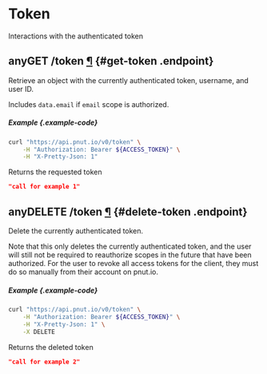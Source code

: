 # Token

Interactions with the authenticated token


## <span class="endpoint-meta">any</span><span class="method method-get">GET</span> /token [&para;](#get-token) {#get-token .endpoint}

Retrieve an object with the currently authenticated token, username, and user ID.

Includes `data.email` if `email` scope is authorized.

##### Example {.example-code}

```bash
curl "https://api.pnut.io/v0/token" \
    -H "Authorization: Bearer ${ACCESS_TOKEN}" \
    -H "X-Pretty-Json: 1"
```

Returns the requested token

```json
"call for example 1"
```


## <span class="endpoint-meta">any</span><span class="method method-delete">DELETE</span> /token [&para;](#delete-token) {#delete-token .endpoint}

Delete the currently authenticated token.

Note that this only deletes the currently authenticated token, and the user will still not be required to reauthorize scopes in the future that have been authorized. For the user to revoke all access tokens for the client, they must do so manually from their account on pnut.io.

##### Example {.example-code}

```bash
curl "https://api.pnut.io/v0/token" \
    -H "Authorization: Bearer ${ACCESS_TOKEN}" \
    -H "X-Pretty-Json: 1" \
    -X DELETE
```

Returns the deleted token

```json
"call for example 2"
```